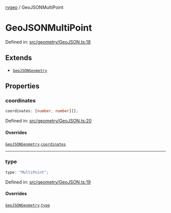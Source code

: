 [rvgeo](../index.md) / GeoJSONMultiPoint

# GeoJSONMultiPoint

Defined in: [src/geometry/GeoJSON.ts:18](https://github.com/pzq123456/RVGeo/blob/e727f6f6e310621d656b74948bed9956ff45a613/src/geometry/GeoJSON.ts#L18)

## Extends

- [`GeoJSONGeometry`](GeoJSONGeometry.md)

## Properties

### coordinates

```ts
coordinates: [number, number][];
```

Defined in: [src/geometry/GeoJSON.ts:20](https://github.com/pzq123456/RVGeo/blob/e727f6f6e310621d656b74948bed9956ff45a613/src/geometry/GeoJSON.ts#L20)

#### Overrides

[`GeoJSONGeometry`](GeoJSONGeometry.md).[`coordinates`](GeoJSONGeometry.md#coordinates)

***

### type

```ts
type: "MultiPoint";
```

Defined in: [src/geometry/GeoJSON.ts:19](https://github.com/pzq123456/RVGeo/blob/e727f6f6e310621d656b74948bed9956ff45a613/src/geometry/GeoJSON.ts#L19)

#### Overrides

[`GeoJSONGeometry`](GeoJSONGeometry.md).[`type`](GeoJSONGeometry.md#type)
